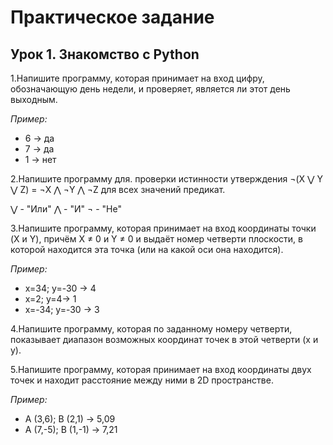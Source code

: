 # Практическое задание

## Урок 1. Знакомство с Python

1.Напишите программу, которая принимает на вход цифру, обозначающую день недели, и проверяет, является ли этот день выходным.

*Пример:*

- 6 -> да
- 7 -> да
- 1 -> нет

2.Напишите программу для. проверки истинности утверждения ¬(X ⋁ Y ⋁ Z) = ¬X ⋀ ¬Y ⋀ ¬Z для всех значений предикат.

⋁ - "Или"
⋀ - "И"
¬ - "Не"

3.Напишите программу, которая принимает на вход координаты точки (X и Y), причём X ≠ 0 и Y ≠ 0 и выдаёт номер четверти плоскости, в которой находится эта точка (или на какой оси она находится).

*Пример:*

- x=34; y=-30 -> 4
- x=2; y=4-> 1
- x=-34; y=-30 -> 3

4.Напишите программу, которая по заданному номеру четверти, показывает диапазон возможных координат точек в этой четверти (x и y).

5.Напишите программу, которая принимает на вход координаты двух точек и находит расстояние между ними в 2D пространстве.

*Пример:*

- A (3,6); B (2,1) -> 5,09
- A (7,-5); B (1,-1) -> 7,21
